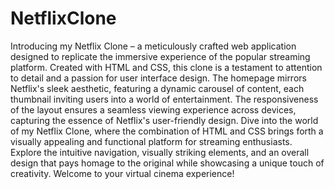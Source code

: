 # NetflixClone

Introducing my Netflix Clone – a meticulously crafted web application designed to replicate the immersive experience of the popular streaming platform. Created with HTML and CSS, this clone is a testament to attention to detail and a passion for user interface design. The homepage mirrors Netflix's sleek aesthetic, featuring a dynamic carousel of content, each thumbnail inviting users into a world of entertainment. The responsiveness of the layout ensures a seamless viewing experience across devices, capturing the essence of Netflix's user-friendly design. Dive into the world of my Netflix Clone, where the combination of HTML and CSS brings forth a visually appealing and functional platform for streaming enthusiasts. Explore the intuitive navigation, visually striking elements, and an overall design that pays homage to the original while showcasing a unique touch of creativity. Welcome to your virtual cinema experience!
